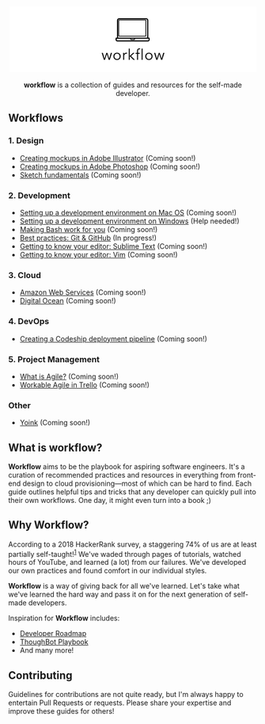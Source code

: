 <p align="center">
  <img src="images/workflow-banner.png">
</p>

<p align="center">
<strong>workflow</strong> is a collection of guides and resources for the self-made developer.
</p>

## Workflows

### 1. Design
* [Creating mockups in Adobe Illustrator](guides/illustrator.md) (Coming soon!)
* [Creating mockups in Adobe Photoshop](guides/photoshop.md) (Coming soon!)
* [Sketch fundamentals](guides/sketch.md) (Coming soon!)

### 2. Development
* [Setting up a development environment on Mac OS]() (Coming soon!)
* [Setting up a development environment on Windows]() (Help needed!)
* [Making Bash work for you](guides/bash.md) (Coming soon!)
* [Best practices: Git & GitHub](guides/git.md) (In progress!)
* [Getting to know your editor: Sublime Text](guides/sublime.md) (Coming soon!)
* [Getting to know your editor: Vim](guides/vim.md) (Coming soon!)

### 3. Cloud
* [Amazon Web Services](guides/aws.md) (Coming soon!)
* [Digital Ocean](guides/digital-ocean.md) (Coming soon!)

### 4. DevOps
* [Creating a Codeship deployment pipeline](guides/codeship.md) (Coming soon!)

### 5. Project Management
* [What is Agile?](guides/agile.md) (Coming soon!)
* [Workable Agile in Trello](guides/trello.md) (Coming soon!)

### Other
* [Yoink](guides/yoink.md) (Coming soon!)

## What is workflow?

**Workflow** aims to be the playbook for aspiring software engineers. It's a curation of recommended practices and resources in everything from front-end design to cloud provisioning—most of which can be hard to find. Each guide outlines helpful tips and tricks that any developer can quickly pull into their own workflows. One day, it might even turn into a book ;)

## Why Workflow?

According to a 2018 HackerRank survey, a staggering 74% of us are at least partially self-taught!<sup>[1](https://research.hackerrank.com/developer-skills/2018/)</sup> We've waded through pages of tutorials, watched hours of YouTube, and learned (a lot) from our failures. We've developed our own practices and found comfort in our individual styles.

**Workflow** is a way of giving back for all we've learned. Let's take what we've learned the hard way and pass it on for the next generation of self-made developers.

Inspiration for **Workflow** includes:

* [Developer Roadmap](https://github.com/kamranahmedse/developer-roadmap)
* [ThoughBot Playbook](http://thoughtbot.com/playbook)
* And many more!

## Contributing

Guidelines for contributions are not quite ready, but I'm always happy to entertain Pull Requests or requests. Please share your expertise and improve these guides for others!